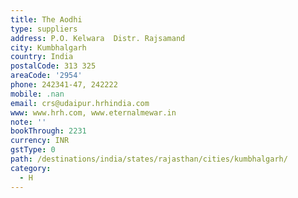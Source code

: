 ```yaml
---
title: The Aodhi
type: suppliers
address: P.O. Kelwara  Distr. Rajsamand
city: Kumbhalgarh
country: India
postalCode: 313 325
areaCode: '2954'
phone: 242341-47, 242222
mobile: .nan
email: crs@udaipur.hrhindia.com
www: www.hrh.com, www.eternalmewar.in
note: ''
bookThrough: 2231
currency: INR
gstType: 0
path: /destinations/india/states/rajasthan/cities/kumbhalgarh/
category:
  - H
---
```


